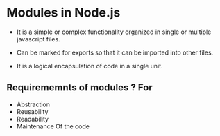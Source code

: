 # Modules in Node.js

- It is a  simple or complex functionality organized in single or multiple javascript files.
- Can be marked for exports so that it can be imported into other files.

- It is a logical encapsulation of code in a single unit.

## Requirememnts of modules ? For

- Abstraction
- Reusability
- Readability
- Maintenance Of the code
  